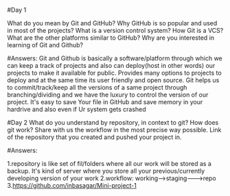 #Day 1

What do you mean by Git and GitHub?
Why GitHub is so popular and used in most of the projects?
What is a version control system? How Git is a VCS?
What are the other platforms similar to GitHub?
Why are you interested in learning of Git and Github?

#Answers:
Git and Github is basically a software/platform through which we can keep a track of projects and also can deploy(host in other words) our projects to make it available for public.
Provides many options to projects to deploy and at the same time its user friendly and open source.
Git helps us to commit/track/keep all the versions of a same project through branching/dividing and we have the luxury to control the version of our project.
It's easy to save Your file in GitHub and save memory in your hardrive and also even if Ur system gets crashed 

#Day 2
What do you understand by repository, in context to git?
How does git work? Share with us the workflow in the most precise way possible.
Link of the repository that you created and pushed your project in.

#Answers:

1.repository is like set of fil/folders where all our work will be stored as a backup. It's kind of server where you store all your previous/currently developing version of your work
2.workflow: working-->staging--->repo
3.https://github.com/inbasagar/Mini-project-1
